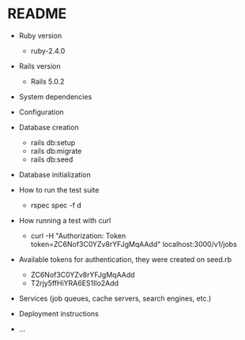 # README

* Ruby version
	* ruby-2.4.0

* Rails version
	* Rails 5.0.2

* System dependencies

* Configuration

* Database creation
	* rails db:setup
	* rails db:migrate
	* rails db:seed

* Database initialization

* How to run the test suite
	* rspec spec -f d

* How running a test with curl
	* curl -H "Authorization: Token token=ZC6Nof3C0YZv8rYFJgMqAAdd" localhost:3000/v1/jobs

* Available tokens for authentication, they were created  on seed.rb
	* ZC6Nof3C0YZv8rYFJgMqAAdd
	* T2rjy5ffHiYRA6ES1Ilo2Add

* Services (job queues, cache servers, search engines, etc.)

* Deployment instructions

* ...
